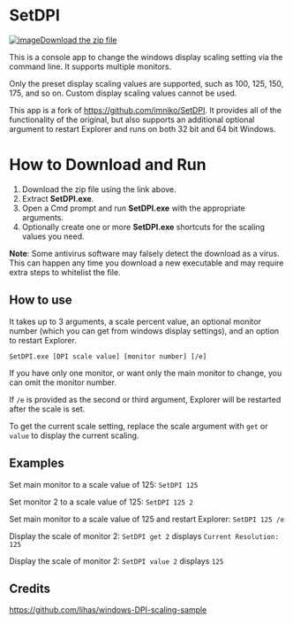 # SetDPI

[![image](https://user-images.githubusercontent.com/79026235/152910441-59ba653c-5607-4f59-90c0-bc2851bf2688.png)Download the zip file](https://github.com/LesFerch/SetDPI/releases/download/1.1.0/SetDPI.zip)

This is a console app to change the windows display scaling setting via the command line. It supports multiple monitors.

Only the preset display scaling values are supported, such as 100, 125, 150, 175, and so on. Custom display scaling values cannot be used.

This app is a fork of https://github.com/imniko/SetDPI. It provides all of the functionality of the original, but also supports an additional optional argument to restart Explorer and runs on both 32 bit and 64 bit Windows.

# How to Download and Run

1. Download the zip file using the link above.
2. Extract **SetDPI.exe**.
3. Open a Cmd prompt and run **SetDPI.exe** with the appropriate arguments.
5. Optionally create one or more **SetDPI.exe** shortcuts for the scaling values you need.

**Note**: Some antivirus software may falsely detect the download as a virus. This can happen any time you download a new executable and may require extra steps to whitelist the file.

## How to use

It takes up to 3 arguments, a scale percent value, an optional monitor number (which you can get from windows display settings), and an option to restart Explorer.

`SetDPI.exe [DPI scale value] [monitor number] [/e]`

If you have only one monitor, or want only the main monitor to change, you can omit the monitor number.

If `/e` is provided as the second or third argument, Explorer will be restarted after the scale is set.

To get the current scale setting, replace the scale argument with `get` or `value` to display the current scaling.

## Examples

Set main monitor to a scale value of 125:	`SetDPI 125`

Set monitor 2 to a scale value of 125:	`SetDPI 125 2`

Set main monitor to a scale value of 125 and restart Explorer:	`SetDPI 125 /e`

Display the scale of monitor 2: `SetDPI get 2` displays `Current Resolution: 125`

Display the scale of monitor 2: `SetDPI value 2` displays `125`

## Credits

https://github.com/lihas/windows-DPI-scaling-sample
